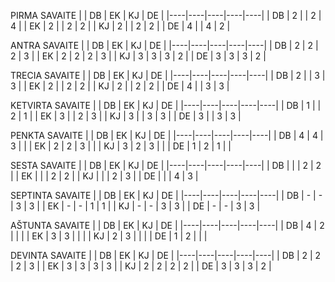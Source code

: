 
PIRMA SAVAITE
|    | DB | EK | KJ | DE |
|----|----|----|----|----|
| DB | 2  |    | 2  | 4  |
| EK | 2  |    | 2  | 2  |
| KJ | 2  |    | 2  | 2  |
| DE | 4  |    | 4  | 2  |


ANTRA SAVAITE
|    | DB | EK | KJ | DE |
|----|----|----|----|----|
| DB | 2  | 2  | 2  | 3  |
| EK | 2  | 2  | 2  | 3  |
| KJ | 3  | 3  | 3  | 2  |
| DE | 3  | 3  | 3  | 2  |


TRECIA SAVAITE
|    | DB | EK | KJ | DE |
|----|----|----|----|----|
| DB | 2  |    | 3  | 3  |
| EK | 2  |    | 2  | 2  |
| KJ | 2  |    | 2  | 2  |
| DE | 4  |    | 3  | 3  |

KETVIRTA SAVAITE
|    | DB | EK | KJ | DE |
|----|----|----|----|----|
| DB | 1  |    | 2  | 1  |
| EK | 3  |    | 2  | 3  |
| KJ | 3  |    | 3  | 3  |
| DE | 3  |    | 3  | 3  |

PENKTA SAVAITE
|    | DB | EK | KJ | DE |
|----|----|----|----|----|
| DB | 4  | 4  | 3  |    |
| EK | 2  | 2  | 3  |    |
| KJ | 3  | 2  | 3  |    |
| DE | 1  | 2  | 1  |    |

SESTA SAVAITE
|    | DB | EK | KJ | DE |
|----|----|----|----|----|
| DB |    |    | 2  | 2  |
| EK |    |    | 2  | 2  |
| KJ |    |    | 2  | 3  |
| DE |    |    | 4  | 3  |

SEPTINTA SAVAITE
|    | DB | EK | KJ | DE |
|----|----|----|----|----|
| DB | -  | -  | 3  | 3  |
| EK | -  | -  | 1  | 1  |
| KJ | -  | -  | 3  | 3  |
| DE | -  | -  | 3  | 3  |

AŠTUNTA SAVAITE
|    | DB | EK | KJ | DE |
|----|----|----|----|----|
| DB | 4  | 2  |    |    |
| EK | 3  | 3  |    |    |
| KJ | 2  | 3  |    |    |
| DE | 1  | 2  |    |    |

DEVINTA SAVAITE
|    | DB | EK | KJ | DE |
|----|----|----|----|----|
| DB | 2  | 2  | 2  | 3  |
| EK | 3  | 3  | 3  | 3  |
| KJ | 2  | 2  | 2  | 2  |
| DE | 3  | 3  | 3  | 2  |

